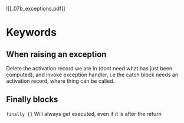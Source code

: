 ![[_07b_exceptions.pdf]]
# Keywords
## When raising an exception
Delete the activation record we are in (dont need what has just been computed), and invoke exception handler, i.e the catch block needs an activation record, where thing can be called.

## Finally blocks
`finally {}`
Will always get executed, even if it is after the return

